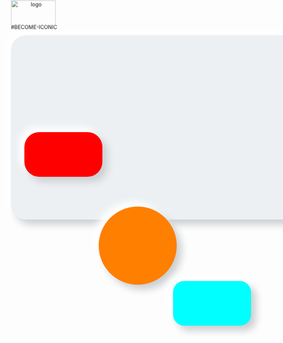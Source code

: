 #BECOME-ICONIC

<img style="justify-content: center; text-align: center; position: absolute;
            top: 1px;" title="logo" src="https://github.com/vincentlesang/vincentlesang.github.io/blob/master/logosubs.png" width="120" height="68"> 

<div style="width:700px; height: 400px; padding: 60px 35px 35px;
            border-radius: 40px; 
            background: #ecf0f3;
            box-shadow: 13px 13px 20px #cbced1,
            -13px -13px 20px #ffffff"
            title="showcard">         
<div style="display: inline-block; top: 200px; width:210px; height: 120px;  
            border-radius: 40px; 
            position: relative;
            left: 1px;
            background: #FF0000;
            box-shadow: 13px 13px 20px #cbced1,
            -13px -13px 20px #ffffff"
            title="mark" alt="mark" > 
            
<div style="display: inline-block; top: 200px; width:210px; height: 210px;   
            border-radius: 50%; 
            position: relative;
            left: 200px;
            background: #FF7F00;
            linear-gradient(360, white, #FF7F00);
            box-shadow: 13px 13px 20px #cbced1,
            -13px -13px 20px #ffffff"
            title="hold" alt="hold"> 
            
 <div style="display: inline-block; top: 200px; width:210px; height: 120px;  
            border-radius: 30px; 
            position: relative;
            left: 200px;
            background: #00FFFF;
            box-shadow: 13px 13px 20px #cbced1,
            -13px -13px 20px #ffffff"
            title="score" alt="score"> 

</div>



